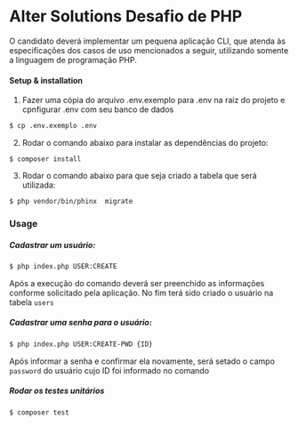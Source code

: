 # Alter Solutions Desafio de PHP

O candidato deverá implementar um pequena aplicação CLI, que atenda às especificações dos casos de uso mencionados a seguir, utilizando
somente a linguagem de programação PHP.

#### Setup & installation
1. Fazer uma cópia do arquivo .env.exemplo para .env na raiz do projeto e cpnfigurar .env com seu banco de dados
```sh
$ cp .env.exemplo .env
```
2. Rodar o comando abaixo para instalar as dependências do projeto:
```
$ composer install
```
3. Rodar o comando abaixo para que seja criado a tabela que será utilizada:
```
$ php vendor/bin/phinx  migrate
```

### Usage 

##### Cadastrar um usuário:
```sh
$ php index.php USER:CREATE
```
Após a execução do comando deverá ser preenchido as informações conforme solicitado pela aplicação. No fim terá sido criado o usuário na tabela `users`

##### Cadastrar uma senha para o usuário:
```sh
$ php index.php USER:CREATE-PWD {ID}
```
Após informar a senha e confirmar ela novamente, será setado o campo `password` do usuário cujo ID foi informado no comando

##### Rodar os testes unitários
```sh
$ composer test
```